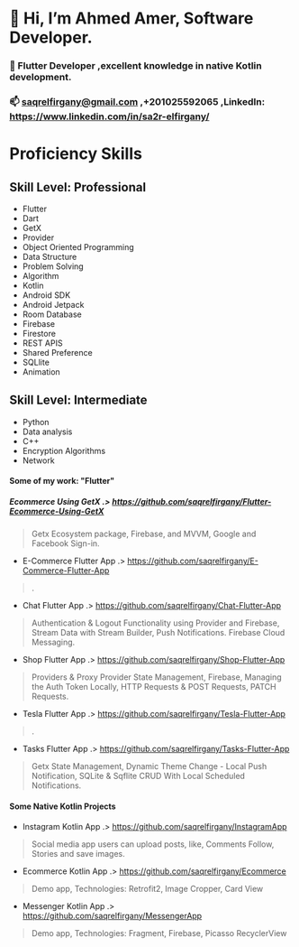 #  👋 Hi, I’m Ahmed Amer, Software Developer.
### 👀 Flutter Developer ,excellent knowledge in native Kotlin development.
### 📫 saqrelfirgany@gmail.com ,+201025592065 ,LinkedIn: https://www.linkedin.com/in/sa2r-elfirgany/
 
# Proficiency Skills
## Skill Level: Professional

- Flutter 
- Dart
- GetX
- Provider
- Object Oriented Programming
- Data Structure
- Problem Solving
- Algorithm
- Kotlin
- Android SDK
- Android Jetpack
- Room Database
- Firebase
- Firestore
- REST APIS
- Shared Preference
- SQLlite
- Animation

## Skill Level: Intermediate
- Python
- Data analysis
- C++
- Encryption Algorithms
- Network


#### Some of my work: "Flutter"

##### Ecommerce Using GetX .> https://github.com/saqrelfirgany/Flutter-Ecommerce-Using-GetX
> Getx Ecosystem package, Firebase, and MVVM, Google and Facebook Sign-in.

- E-Commerce Flutter App .> https://github.com/saqrelfirgany/E-Commerce-Flutter-App
> .

- Chat Flutter App .> https://github.com/saqrelfirgany/Chat-Flutter-App
> Authentication & Logout Functionality using Provider and Firebase, Stream Data with Stream Builder, Push Notifications. Firebase Cloud Messaging.

- Shop Flutter App .> https://github.com/saqrelfirgany/Shop-Flutter-App
> Providers & Proxy Provider State Management, Firebase, Managing the Auth Token Locally, HTTP Requests & POST Requests, PATCH Requests.

- Tesla Flutter App .> https://github.com/saqrelfirgany/Tesla-Flutter-App
> .

- Tasks Flutter App .> https://github.com/saqrelfirgany/Tasks-Flutter-App
> Getx State Management, Dynamic Theme Change - Local Push Notification, SQLite & Sqflite CRUD With Local Scheduled Notifications.


#### Some Native Kotlin Projects

- Instagram Kotlin App .> https://github.com/saqrelfirgany/InstagramApp
> Social media app users can upload posts, like, Comments Follow, Stories and save images.

- Ecommerce Kotlin App .> https://github.com/saqrelfirgany/Ecommerce
> Demo app, Technologies: Retrofit2, Image Cropper, Card View

- Messenger Kotlin App .> https://github.com/saqrelfirgany/MessengerApp
> Demo app, Technologies: Fragment, Firebase, Picasso RecyclerView

